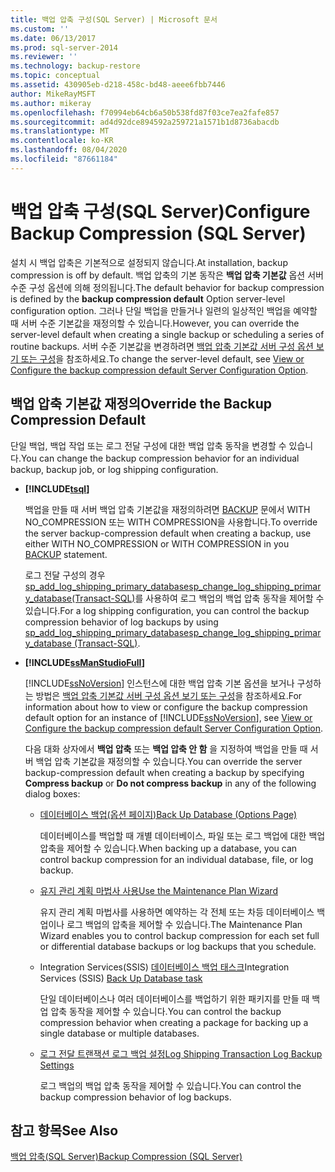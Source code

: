 ```yaml
---
title: 백업 압축 구성(SQL Server) | Microsoft 문서
ms.custom: ''
ms.date: 06/13/2017
ms.prod: sql-server-2014
ms.reviewer: ''
ms.technology: backup-restore
ms.topic: conceptual
ms.assetid: 430905eb-d218-458c-bd48-aeee6fbb7446
author: MikeRayMSFT
ms.author: mikeray
ms.openlocfilehash: f70994eb64cb6a50b538fd87f03ce7ea2fafe857
ms.sourcegitcommit: ad4d92dce894592a259721a1571b1d8736abacdb
ms.translationtype: MT
ms.contentlocale: ko-KR
ms.lasthandoff: 08/04/2020
ms.locfileid: "87661184"
---
```

# <a name="configure-backup-compression-sql-server"></a><span data-ttu-id="b2694-102">백업 압축 구성(SQL Server)</span><span class="sxs-lookup"><span data-stu-id="b2694-102">Configure Backup Compression (SQL Server)</span></span>
  <span data-ttu-id="b2694-103">설치 시 백업 압축은 기본적으로 설정되지 않습니다.</span><span class="sxs-lookup"><span data-stu-id="b2694-103">At installation, backup compression is off by default.</span></span> <span data-ttu-id="b2694-104">백업 압축의 기본 동작은 **백업 압축 기본값** 옵션 서버 수준 구성 옵션에 의해 정의됩니다.</span><span class="sxs-lookup"><span data-stu-id="b2694-104">The default behavior for backup compression is defined by the **backup compression default** Option server-level configuration option.</span></span> <span data-ttu-id="b2694-105">그러나 단일 백업을 만들거나 일련의 일상적인 백업을 예약할 때 서버 수준 기본값을 재정의할 수 있습니다.</span><span class="sxs-lookup"><span data-stu-id="b2694-105">However, you can override the server-level default when creating a single backup or scheduling a series of routine backups.</span></span> <span data-ttu-id="b2694-106">서버 수준 기본값을 변경하려면 [백업 압축 기본값 서버 구성 옵션 보기 또는 구성](../../database-engine/configure-windows/view-or-configure-the-backup-compression-default-server-configuration-option.md)을 참조하세요.</span><span class="sxs-lookup"><span data-stu-id="b2694-106">To change the server-level default, see [View or Configure the backup compression default Server Configuration Option](../../database-engine/configure-windows/view-or-configure-the-backup-compression-default-server-configuration-option.md).</span></span>  
  
## <a name="override-the-backup-compression-default"></a><span data-ttu-id="b2694-107">백업 압축 기본값 재정의</span><span class="sxs-lookup"><span data-stu-id="b2694-107">Override the Backup Compression Default</span></span>  
 <span data-ttu-id="b2694-108">단일 백업, 백업 작업 또는 로그 전달 구성에 대한 백업 압축 동작을 변경할 수 있습니다.</span><span class="sxs-lookup"><span data-stu-id="b2694-108">You can change the backup compression behavior for an individual backup, backup job, or log shipping configuration.</span></span>  
  
-   **[!INCLUDE[tsql](../../includes/tsql-md.md)]**  
  
     <span data-ttu-id="b2694-109">백업을 만들 때 서버 백업 압축 기본값을 재정의하려면 [BACKUP](/sql/t-sql/statements/backup-transact-sql) 문에서 WITH NO_COMPRESSION 또는 WITH COMPRESSION을 사용합니다.</span><span class="sxs-lookup"><span data-stu-id="b2694-109">To override the server backup-compression default when creating a backup, use either WITH NO_COMPRESSION or WITH COMPRESSION in you [BACKUP](/sql/t-sql/statements/backup-transact-sql) statement.</span></span>  
  
     <span data-ttu-id="b2694-110">로그 전달 구성의 경우 [sp_add_log_shipping_primary_database](/sql/relational-databases/system-stored-procedures/sp-add-log-shipping-primary-database-transact-sql)[sp_change_log_shipping_primary_database&#40;Transact-SQL&#41;](/sql/relational-databases/system-stored-procedures/sp-change-log-shipping-primary-database-transact-sql)를 사용하여 로그 백업의 백업 압축 동작을 제어할 수 있습니다.</span><span class="sxs-lookup"><span data-stu-id="b2694-110">For a log shipping configuration, you can control the backup compression behavior of log backups by using [sp_add_log_shipping_primary_database](/sql/relational-databases/system-stored-procedures/sp-add-log-shipping-primary-database-transact-sql)[sp_change_log_shipping_primary_database &#40;Transact-SQL&#41;](/sql/relational-databases/system-stored-procedures/sp-change-log-shipping-primary-database-transact-sql).</span></span>  
  
-   **[!INCLUDE[ssManStudioFull](../../includes/ssmanstudiofull-md.md)]**  
  
     <span data-ttu-id="b2694-111">[!INCLUDE[ssNoVersion](../../includes/ssnoversion-md.md)] 인스턴스에 대한 백업 압축 기본 옵션을 보거나 구성하는 방법은 [백업 압축 기본값 서버 구성 옵션 보기 또는 구성](../../database-engine/configure-windows/view-or-configure-the-backup-compression-default-server-configuration-option.md)을 참조하세요.</span><span class="sxs-lookup"><span data-stu-id="b2694-111">For information about how to view or configure the backup compression default option for an instance of [!INCLUDE[ssNoVersion](../../includes/ssnoversion-md.md)], see [View or Configure the backup compression default Server Configuration Option](../../database-engine/configure-windows/view-or-configure-the-backup-compression-default-server-configuration-option.md).</span></span>  
  
     <span data-ttu-id="b2694-112">다음 대화 상자에서 **백업 압축** 또는 **백업 압축 안 함** 을 지정하여 백업을 만들 때 서버 백업 압축 기본값을 재정의할 수 있습니다.</span><span class="sxs-lookup"><span data-stu-id="b2694-112">You can override the server backup-compression default when creating a backup by specifying **Compress backup** or **Do not compress backup** in any of the following dialog boxes:</span></span>  
  
    -   [<span data-ttu-id="b2694-113">데이터베이스 백업(옵션 페이지)</span><span class="sxs-lookup"><span data-stu-id="b2694-113">Back Up Database (Options Page)</span></span>](back-up-database-backup-options-page.md)  
  
         <span data-ttu-id="b2694-114">데이터베이스를 백업할 때 개별 데이터베이스, 파일 또는 로그 백업에 대한 백업 압축을 제어할 수 있습니다.</span><span class="sxs-lookup"><span data-stu-id="b2694-114">When backing up a database, you can control backup compression for an individual database, file, or log backup.</span></span>  
  
    -   [<span data-ttu-id="b2694-115">유지 관리 계획 마법사 사용</span><span class="sxs-lookup"><span data-stu-id="b2694-115">Use the Maintenance Plan Wizard</span></span>](../maintenance-plans/use-the-maintenance-plan-wizard.md)  
  
         <span data-ttu-id="b2694-116">유지 관리 계획 마법사를 사용하면 예약하는 각 전체 또는 차등 데이터베이스 백업이나 로그 백업의 압축을 제어할 수 있습니다.</span><span class="sxs-lookup"><span data-stu-id="b2694-116">The Maintenance Plan Wizard enables you to control backup compression for each set full or differential database backups or log backups that you schedule.</span></span>  
  
    -   <span data-ttu-id="b2694-117">Integration Services(SSIS) [데이터베이스 백업 태스크](../../integration-services/control-flow/back-up-database-task.md)</span><span class="sxs-lookup"><span data-stu-id="b2694-117">Integration Services (SSIS) [Back Up Database task](../../integration-services/control-flow/back-up-database-task.md)</span></span>  
  
         <span data-ttu-id="b2694-118">단일 데이터베이스나 여러 데이터베이스를 백업하기 위한 패키지를 만들 때 백업 압축 동작을 제어할 수 있습니다.</span><span class="sxs-lookup"><span data-stu-id="b2694-118">You can control the backup compression behavior when creating a package for backing up a single database or multiple databases.</span></span>  
  
    -   [<span data-ttu-id="b2694-119">로그 전달 트랜잭션 로그 백업 설정</span><span class="sxs-lookup"><span data-stu-id="b2694-119">Log Shipping Transaction Log Backup Settings</span></span>](../databases/log-shipping-transaction-log-backup-settings.md)  
  
         <span data-ttu-id="b2694-120">로그 백업의 백업 압축 동작을 제어할 수 있습니다.</span><span class="sxs-lookup"><span data-stu-id="b2694-120">You can control the backup compression behavior of log backups.</span></span>  
  
  
## <a name="see-also"></a><span data-ttu-id="b2694-121">참고 항목</span><span class="sxs-lookup"><span data-stu-id="b2694-121">See Also</span></span>  
 [<span data-ttu-id="b2694-122">백업 압축&#40;SQL Server&#41;</span><span class="sxs-lookup"><span data-stu-id="b2694-122">Backup Compression &#40;SQL Server&#41;</span></span>](backup-compression-sql-server.md)  
  
  
